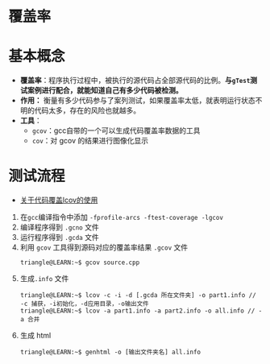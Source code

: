 # 覆盖率

# 基本概念

- **覆盖率**：程序执行过程中，被执行的源代码占全部源代码的比例。**与`gTest`测试案例进行配合，就能知道自己有多少代码被检测。**
- **作用：** 衡量有多少代码参与了案列测试，如果覆盖率太低，就表明运行状态不明的代码太多，存在的风险也就越多。
- **工具**：
  - `gcov`：gcc自带的一个可以生成代码覆盖率数据的工具
  - `cov`：对 gcov 的结果进行图像化显示

# 测试流程

- [关于代码覆盖lcov的使用](https://www.jianshu.com/p/a42bbd9de1b7)

1. 在`gcc`编译指令中添加 `-fprofile-arcs -ftest-coverage -lgcov`
2. 编译程序得到 `.gcno` 文件
3. 运行程序得到 `.gcda` 文件 
4. 利用 `gcov` 工具得到源码对应的覆盖率结果 `.gcov` 文件
    ```term
    triangle@LEARN:~$ gcov source.cpp
    ```
5. 生成`.info` 文件
    ```term
    triangle@LEARN:~$ lcov -c -i -d [.gcda 所在文件夹] -o part1.info //  -c 捕获，-i初始化，-d应用目录，-o输出文件
    triangle@LEARN:~$ lcov -a part1.info -a part2.info -o all.info // -a 合并
    ```
6. 生成 html
    ```term
    triangle@LEARN:~$ genhtml -o [输出文件夹名] all.info
    ```
